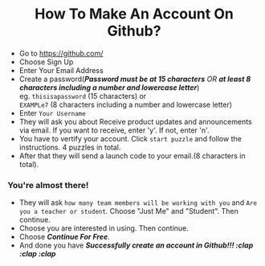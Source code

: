 <h1 align="center">How To Make An Account On Github?</h1>

- Go to https://github.com/
- Choose Sign Up
- Enter Your Email Address
- Create a password(***Password must be at 15 characters*** *OR* ***at least 8 characters including a number and lowercase letter***) <br> eg. `thisisapassword` (15 characters) or <br> `EXAMPLe7` (8 characters including a number and lowercase letter)
- Enter `Your Username`
- They will ask you about Receive product updates and announcements via email. If you want to receive, enter 'y'. If not, enter 'n'.
- You have to vertify your account. Click `start puzzle` and follow the instructions. 4 puzzles in total.
- After that they will send a launch code to your email.(8 characters in total).

### You're almost there!
- They will ask `how many team members will be working with you` and `Are you a teacher or student`. Choose "Just Me" and "Student". Then continue.
- Choose you are interested in using. Then continue.
- Choose ***Continue For Free***.
- And done you have ***Successfully create an account in Github!!! :clap :clap :clap***
